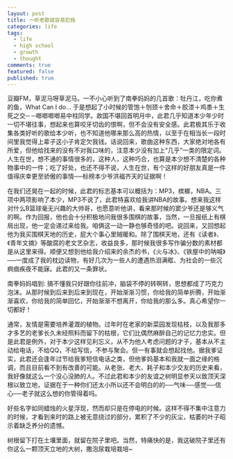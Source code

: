 ```yaml
---
layout: post
title: 一听老歌就容易犯贱
categories: life
tags:
  - life
  - high school
  - growth
  - thought
comments: true
featured: false
published: true
---
```


豆瓣FM，草泥马呀草泥马。一不小心听到了南拳妈妈的几首歌：牡丹江，吃你煮的鱼，What Can I do... 于是想起了小时候的管饱＋刎颈＋舍命＋胶漆＋鸡黍＋生死之交─ ─啷啷啷啷易中柱同学。故国不堪回首明月中，此君几乎知道本少年少时一切不堪往事，想起来也算咬牙切齿的恨啊，但不会没有安全感。此君极其乐于收集各类好听的歌给本少听，也不知道他哪来那么高的热情，以至于在相当长一段时间里我觉得上辈子这小子肯定欠我钱。话说回来，歌曲这种东西，大家绝对地各有所爱，但他给找来的没有不对我口味的，注意本少没有加上“几乎”一类的限定词。人生在世，想不通的事情很多的，这种人，这种巧合，也算是本少想不清楚的各种物事中的一件；吃了好处，也还不得不说，人生在世，有个这样的好朋友真是一件值得庆幸更至骄傲的事情──标榜本少爷洪福齐天的证据啊！

在我们还晃在一起的时候，此君的标志基本可以概括为：MP3，槟榔，NBA。三项中两项影响了本少，MP3不说了，此君特喜欢给我讲NBA的故事。想来我这样对什么B篮球毫无兴趣的大帅哥，也愿意听他讲，看来那时候的窦少爷还是够义气的啊。作为回报，他也会十分积极地问我很多围棋的故事，当然，一旦报纸上有棋局出现，他一定会递过来给我。咱俩这一动一静也够奇怪的吧。说回来，又回想起他为我买围棋天地的历史，屁大个事心里贼暖和。除了围棋天地，还有《读者》、《青年文摘》等酸腐的老文艺杂志，收益良多，那时候我很多写作骗分数的素材都是从这里来得。顺便又想到他给我介绍来的余杰的书，《火与冰》、《铁屋中的呐喊》──一度成了我的枕边读物，有好几次为一些人的遭遇热泪满眶、为社会的一些沉痾痼疾夜不能寐。此君的又一条罪状。

南拳妈妈唱到: 搞不懂我只好跟你往前冲，脑袋不停的转啊转，思想都成了巧克力泡沫。从那时候到后来到后来到现在，开始渐渐习惯，你给我的简单折腾，开始渐渐喜欢，你给我的简单回忆，开始渐渐不想离开，你给我的那么多。真心希望你一切都好！

通常，友情是需要培养灌溉的植物。过年时在老家的新菜园发现枯枝，以及我那多才多艺的老爹长久未经照料而留下的枯根，它们比偶然麻醉自己的记忆力忠实。但是此君是例外，对于本少这样见利忘义，从不为他人考虑问题的才子，基本从不主动给电话，不给QQ，不给写信，不参与聚会。但一有事就会想起找他。据我爹证实，此君还会逢年过节给我爹短信电话之类，但他爹妈基本和我就一面之缘的格调，而且目前看不到有改善的可能。从老张、老大、耗子和本少交友的历史来看，我好像就这么一个没心没肺的人。不过此君和本少的友谊之树明显参天以致顶天深根以致立地，证据在于一种你们还太小所以还不会明白的的──气味──感觉──信心──老子就这么想的你管得着吗。

好些名字如同蜡烛的火星浮现，然而却只是在停电的时候。这样不得不集中注意力的时候，才看到来时的路上被无意绕过的部分，累积了不少的灰尘，枯萎的叶子昭示着缺乏养分的遗憾。

树根留下打在土壤里面，就留在院子里吧。当然，特痛快的是，我这破院子里还有你这么一颗顶天立地的大树，撒泡尿栽培栽培~
